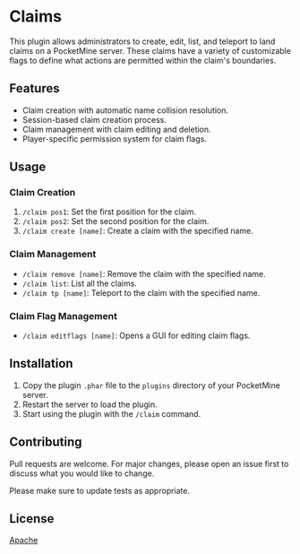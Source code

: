 # Claims

This plugin allows administrators to create, edit, list, and teleport to land claims on a PocketMine server. These claims have a variety of customizable flags to define what actions are permitted within the claim's boundaries.

## Features
- Claim creation with automatic name collision resolution.
- Session-based claim creation process.
- Claim management with claim editing and deletion.
- Player-specific permission system for claim flags.

## Usage

### Claim Creation
1. `/claim pos1`: Set the first position for the claim.
2. `/claim pos2`: Set the second position for the claim.
3. `/claim create [name]`: Create a claim with the specified name.

### Claim Management
- `/claim remove [name]`: Remove the claim with the specified name.
- `/claim list`: List all the claims.
- `/claim tp [name]`: Teleport to the claim with the specified name.

### Claim Flag Management
- `/claim editflags [name]`: Opens a GUI for editing claim flags.

## Installation
1. Copy the plugin `.phar` file to the `plugins` directory of your PocketMine server.
2. Restart the server to load the plugin.
3. Start using the plugin with the `/claim` command.

## Contributing
Pull requests are welcome. For major changes, please open an issue first to discuss what you would like to change.

Please make sure to update tests as appropriate.

## License
[Apache](LICENSE)
